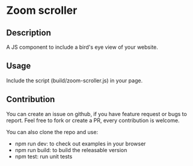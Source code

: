 # Zoom scroller

## Description
A JS component to include a bird's eye view of your website.

## Usage
Include the script (build/zoom-scroller.js) in your page.

## Contribution
You can create an issue on github, if you have feature request or bugs to report.
Feel free to fork or create a PR, every contribution is welcome.

You can also clone the repo and use:
* npm run dev: to check out examples in your browser
* npm run build: to build the releasable version
* npm test: run unit tests
